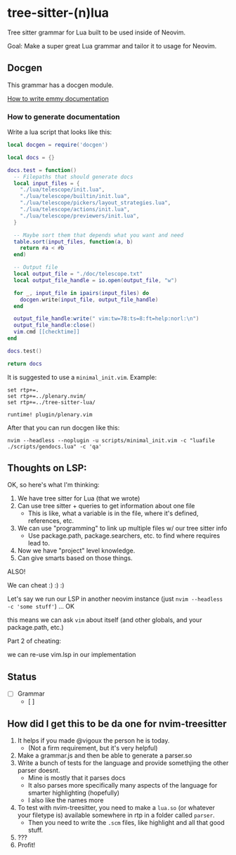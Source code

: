 # tree-sitter-(n)lua

Tree sitter grammar for Lua built to be used inside of Neovim.

Goal: Make a super great Lua grammar and tailor it to usage for Neovim.

## Docgen

This grammar has a docgen module.

[How to write emmy documentation](./HOWTO.md)

### How to generate documentation

Write a lua script that looks like this:

```lua
local docgen = require('docgen')

local docs = {}

docs.test = function()
  -- Filepaths that should generate docs
  local input_files = {
    "./lua/telescope/init.lua",
    "./lua/telescope/builtin/init.lua",
    "./lua/telescope/pickers/layout_strategies.lua",
    "./lua/telescope/actions/init.lua",
    "./lua/telescope/previewers/init.lua",
  }

  -- Maybe sort them that depends what you want and need
  table.sort(input_files, function(a, b)
    return #a < #b
  end)

  -- Output file
  local output_file = "./doc/telescope.txt"
  local output_file_handle = io.open(output_file, "w")

  for _, input_file in ipairs(input_files) do
    docgen.write(input_file, output_file_handle)
  end

  output_file_handle:write(" vim:tw=78:ts=8:ft=help:norl:\n")
  output_file_handle:close()
  vim.cmd [[checktime]]
end

docs.test()

return docs
```

It is suggested to use a `minimal_init.vim`. Example:

```viml
set rtp+=.
set rtp+=../plenary.nvim/
set rtp+=../tree-sitter-lua/

runtime! plugin/plenary.vim
```

After that you can run docgen like this:

```
nvim --headless --noplugin -u scripts/minimal_init.vim -c "luafile ./scripts/gendocs.lua" -c 'qa'
```

## Thoughts on LSP:

OK, so here's what I'm thinking:

1. We have tree sitter for Lua (that we wrote)
2. Can use tree sitter + queries to get information about one file
    - This is like, what a variable is in the file, where it's defined, references, etc.
3. We can use "programming" to link up multiple files w/ our tree sitter info
    - Use package.path, package.searchers, etc. to find where requires lead to.
4. Now we have "project" level knowledge.
5. Can give smarts based on those things.

ALSO!

We can cheat :) :) :)

Let's say we run our LSP in another neovim instance (just `nvim --headless -c 'some stuff'`)
...
OK

this means we can ask `vim` about itself (and other globals, and your package.path, etc.)


Part 2 of cheating:

we can re-use vim.lsp in our implementation

## Status

- [ ] Grammar
    - [ ]



## How did I get this to be da one for nvim-treesitter

1. It helps if you made @vigoux the person he is today.
    - (Not a firm requirement, but it's very helpful)
2. Make a grammar.js and then be able to generate a parser.so
3. Write a bunch of tests for the language and provide somethjing the other parser doesnt.
    - Mine is mostly that it parses docs
    - It also parses more specifically many aspects of the language for smarter highlighting (hopefully)
    - I also like the names more
4. To test with nvim-treesitter, you need to make a `lua.so` (or whatever your filetype is) available somewhere in rtp in a folder called `parser`.
    - Then you need to write the `.scm` files, like highlight and all that good stuff.
5. ???
1. Profit!

